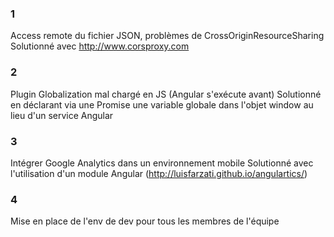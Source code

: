 ### 1
Access remote du fichier JSON, problèmes de CrossOriginResourceSharing
Solutionné avec http://www.corsproxy.com


### 2
Plugin Globalization mal chargé en JS (Angular s'exécute avant)
Solutionné en déclarant via une Promise une variable globale dans l'objet window au lieu d'un service Angular

### 3
Intégrer Google Analytics dans un environnement mobile
Solutionné avec l'utilisation d'un module Angular (http://luisfarzati.github.io/angulartics/)

### 4
Mise en place de l'env de dev pour tous les membres de l'équipe
